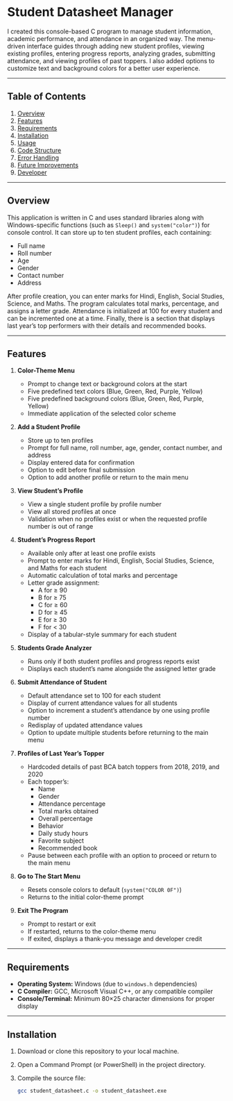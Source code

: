 

# Student Datasheet Manager

I created this console-based C program to manage student information, academic performance, and attendance in an organized way. The menu-driven interface guides through adding new student profiles, viewing existing profiles, entering progress reports, analyzing grades, submitting attendance, and viewing profiles of past toppers. I also added options to customize text and background colors for a better user experience.

---

## Table of Contents

1. [Overview](#overview)  
2. [Features](#features)  
3. [Requirements](#requirements)  
4. [Installation](#installation)  
5. [Usage](#usage)  
6. [Code Structure](#code-structure)  
7. [Error Handling](#error-handling)  
8. [Future Improvements](#future-improvements)  
9. [Developer](#developer)

---

## Overview

This application is written in C and uses standard libraries along with Windows-specific functions (such as `Sleep()` and `system("color")`) for console control. It can store up to ten student profiles, each containing:

- Full name  
- Roll number  
- Age  
- Gender  
- Contact number  
- Address  

After profile creation, you can enter marks for Hindi, English, Social Studies, Science, and Maths. The program calculates total marks, percentage, and assigns a letter grade. Attendance is initialized at 100 for every student and can be incremented one at a time. Finally, there is a section that displays last year’s top performers with their details and recommended books.

---

## Features

1. **Color-Theme Menu**  
   - Prompt to change text or background colors at the start  
   - Five predefined text colors (Blue, Green, Red, Purple, Yellow)  
   - Five predefined background colors (Blue, Green, Red, Purple, Yellow)  
   - Immediate application of the selected color scheme  

2. **Add a Student Profile**  
   - Store up to ten profiles  
   - Prompt for full name, roll number, age, gender, contact number, and address  
   - Display entered data for confirmation  
   - Option to edit before final submission  
   - Option to add another profile or return to the main menu  

3. **View Student’s Profile**  
   - View a single student profile by profile number  
   - View all stored profiles at once  
   - Validation when no profiles exist or when the requested profile number is out of range  

4. **Student’s Progress Report**  
   - Available only after at least one profile exists  
   - Prompt to enter marks for Hindi, English, Social Studies, Science, and Maths for each student  
   - Automatic calculation of total marks and percentage  
   - Letter grade assignment:
     - A for ≥ 90  
     - B for ≥ 75  
     - C for ≥ 60  
     - D for ≥ 45  
     - E for ≥ 30  
     - F for < 30  
   - Display of a tabular-style summary for each student  

5. **Students Grade Analyzer**  
   - Runs only if both student profiles and progress reports exist  
   - Displays each student’s name alongside the assigned letter grade  

6. **Submit Attendance of Student**  
   - Default attendance set to 100 for each student  
   - Display of current attendance values for all students  
   - Option to increment a student’s attendance by one using profile number  
   - Redisplay of updated attendance values  
   - Option to update multiple students before returning to the main menu  

7. **Profiles of Last Year’s Topper**  
   - Hardcoded details of past BCA batch toppers from 2018, 2019, and 2020  
   - Each topper’s:
     - Name  
     - Gender  
     - Attendance percentage  
     - Total marks obtained  
     - Overall percentage  
     - Behavior  
     - Daily study hours  
     - Favorite subject  
     - Recommended book  
   - Pause between each profile with an option to proceed or return to the main menu  

8. **Go to The Start Menu**  
   - Resets console colors to default (`system("COLOR 0F")`)  
   - Returns to the initial color-theme prompt  

9. **Exit The Program**  
   - Prompt to restart or exit  
   - If restarted, returns to the color-theme menu  
   - If exited, displays a thank-you message and developer credit  

---

## Requirements

- **Operating System:** Windows (due to `windows.h` dependencies)  
- **C Compiler:** GCC, Microsoft Visual C++, or any compatible compiler  
- **Console/Terminal:** Minimum 80×25 character dimensions for proper display  

---

## Installation

1. Download or clone this repository to your local machine.  
2. Open a Command Prompt (or PowerShell) in the project directory.  
3. Compile the source file:

   ```bash
   gcc student_datasheet.c -o student_datasheet.exe
